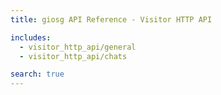 ```yaml
---
title: giosg API Reference - Visitor HTTP API

includes:
  - visitor_http_api/general
  - visitor_http_api/chats

search: true
---
```

